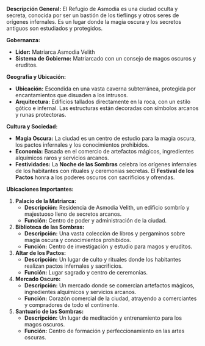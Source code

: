 **Descripción General:** El Refugio de Asmodia es una ciudad oculta y secreta, conocida por ser un bastión de los tieflings y otros seres de orígenes infernales. Es un lugar donde la magia oscura y los secretos antiguos son estudiados y protegidos.

**Gobernanza:**

- **Líder:** Matriarca Asmodia Velith
- **Sistema de Gobierno:** Matriarcado con un consejo de magos oscuros y eruditos.

**Geografía y Ubicación:**

- **Ubicación:** Escondida en una vasta caverna subterránea, protegida por encantamientos que disuaden a los intrusos.
- **Arquitectura:** Edificios tallados directamente en la roca, con un estilo gótico e infernal. Las estructuras están decoradas con símbolos arcanos y runas protectoras.

**Cultura y Sociedad:**

- **Magia Oscura:** La ciudad es un centro de estudio para la magia oscura, los pactos infernales y los conocimientos prohibidos.
- **Economía:** Basada en el comercio de artefactos mágicos, ingredientes alquímicos raros y servicios arcanos.
- **Festividades:** La **Noche de las Sombras** celebra los orígenes infernales de los habitantes con rituales y ceremonias secretas. El **Festival de los Pactos** honra a los poderes oscuros con sacrificios y ofrendas.

**Ubicaciones Importantes:**

1. **Palacio de la Matriarca:**
    - **Descripción:** Residencia de Asmodia Velith, un edificio sombrío y majestuoso lleno de secretos arcanos.
    - **Función:** Centro de poder y administración de la ciudad.
2. **Biblioteca de las Sombras:**
    - **Descripción:** Una vasta colección de libros y pergaminos sobre magia oscura y conocimientos prohibidos.
    - **Función:** Centro de investigación y estudio para magos y eruditos.
3. **Altar de los Pactos:**
    - **Descripción:** Un lugar de culto y rituales donde los habitantes realizan pactos infernales y sacrificios.
    - **Función:** Lugar sagrado y centro de ceremonias.
4. **Mercado Oscuro:**
    - **Descripción:** Un mercado donde se comercian artefactos mágicos, ingredientes alquímicos y servicios arcanos.
    - **Función:** Corazón comercial de la ciudad, atrayendo a comerciantes y compradores de todo el continente.
5. **Santuario de las Sombras:**
    - **Descripción:** Un lugar de meditación y entrenamiento para los magos oscuros.
    - **Función:** Centro de formación y perfeccionamiento en las artes oscuras.